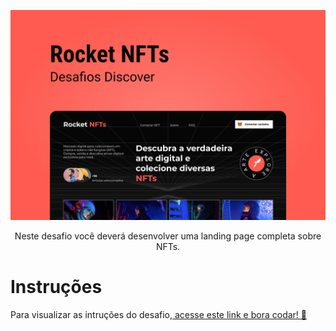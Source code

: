 <p align="center">
    <img src="./.github/preview.png" alt="Preview" >

<p align="center">
Neste desafio você deverá desenvolver uma landing page completa sobre NFTs.</p>

# Instruções

Para visualizar as intruções do desafio,[ acesse este link e bora codar! 🚀](https://efficient-sloth-d85.notion.site/Desafio-Rocket-NFTs-3b5703b9f0e74cb19f34a8bfd14faacb)
